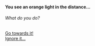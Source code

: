 #### You see an orange light in the distance...  
###### What do you do?

[Go towards it!](David_Pumpkins.md)  
[Ignore it...](../ending.md)